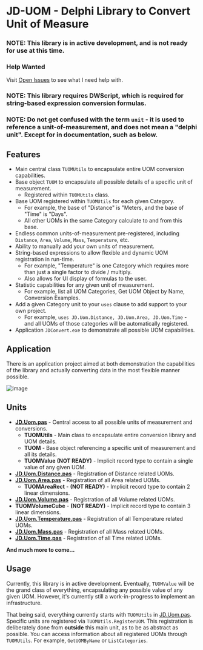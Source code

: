 # JD-UOM - Delphi Library to Convert Unit of Measure

### NOTE: This library is in active development, and is not ready for use at this time. 

### Help Wanted
Visit [Open Issues](https://github.com/djjd47130/JD-UOM/issues?q=is%3Aopen+is%3Aissue+label%3A%22help+wanted%22) to see what I need help with.

### NOTE: This library requires DWScript, which is required for string-based expression conversion formulas.

### NOTE: Do not get confused with the term `unit` - it is used to reference a unit-of-measurement, and does not mean a "delphi unit". Except for in documentation, such as below.

## Features
- Main central class `TUOMUtils` to encapsulate entire UOM conversion capabilities.
- Base object `TUOM` to encapsulate all possible details of a specific unit of measurement.
  - Registered within `TUOMUtils` class.
- Base UOM registered within `TUOMUtils` for each given Category.
  - For example, the base of "Distance" is "Meters, and the base of "Time" is "Days".
  - All other UOMs in the same Category calculate to and from this base.
- Endless common units-of-measurement pre-registered, including `Distance`, `Area`, `Volume`, `Mass`, `Temperature`, etc.
- Ability to manually add your own units of measurement.
- String-based expressions to allow flexible and dynamic UOM registration in run-time.
  - For example, "Temperature" is one Category which requires more than just a single factor to divide / multiply.
  - Also allows for UI display of formulas to the user.
- Statistic capabilities for any given unit of measurement.
  - For example, list all UOM Categories, Get UOM Object by Name, Conversion Examples.
- Add a given Category unit to your `uses` clause to add support to your own project.
  - For example, `uses JD.Uom.Distance, JD.Uom.Area, JD.Uom.Time` - and all UOMs of those categories will be automatically registered.
- Application `JDConvert.exe` to demonstrate all possible UOM capabilities.

## Application
There is an application project aimed at both demonstration the capabilities of the library and actually converting
data in the most flexible manner possible.

![image](https://github.com/djjd47130/JD-UOM/assets/8213266/16918eae-241b-4f6d-a0b9-e42c91b69641)

## Units

- [**JD.Uom.pas**](Docs/JD.Uom.md) - Central access to all possible units of measurement and conversions.
  - **TUOMUtils** - Main class to encapsulate entire conversion library and UOM details.
  - **TUOM** - Base object referencing a specific unit of measurement and all its details.
  - **TUOMValue** **(NOT READY)** - Implicit record type to contain a single value of any given UOM.
- [**JD.Uom.Distance.pas**](/Docs/JD.Uom.Distance.md) - Registration of Distance related UOMs.
- [**JD.Uom.Area.pas**](/Docs/JD.Uom.Area.md) - Registration of all Area related UOMs.
  - **TUOMAreaRect** - **(NOT READY)** - Implicit record type to contain 2 linear dimensions.
- [**JD.Uom.Volume.pas**](/Docs/JD.Uom.Volume.md) - Registration of all Volume related UOMs.
- **TUOMVolumeCube** - **(NOT READY)** - Implicit record type to contain 3 linear dimensions.
- [**JD.Uom.Temperature.pas**](/Docs/JD.Uom.Temperature.md) - Registration of all Temperature related UOMs.
- [**JD.Uom.Mass.pas**](/Docs/JD.Uom.Mass.md) - Registration of all Mass related UOMs.
- [**JD.Uom.Time.pas**](/Docs/JD.Uom.Time.md) - Registration of all Time related UOMs.

**And much more to come...**

## Usage

Currently, this library is in active development. Eventually, `TUOMValue` will be the grand class of everything, encapsulating any possible value of any given UOM. However, it's currently still a work-in-progress to implement an infrastructure.

That being said, everything currently starts with `TUOMUtils` in [JD.Uom.pas](/Docs/JD.Uom.md). Specific units are registered via `TUOMUtils.RegisterUOM`. This registration is deliberately done from **outside** this main unit, as to be as abstract as possible. You can access information about all registered UOMs through `TUOMUtils`. For example, `GetUOMByName` or `ListCategories`. 


